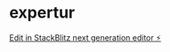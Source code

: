 # expertur

[Edit in StackBlitz next generation editor ⚡️](https://stackblitz.com/~/github.com/kameleyon/expertur)